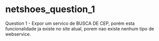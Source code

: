 # netshoes_question_1
Question 1 - Expor um servico de BUSCA DE CEP, porém esta funcionalidade  ja existe no site atual, porem nao existe nenhum tipo de webservice.
